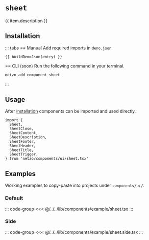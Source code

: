 <script setup>
import SectionDocsCards from '@theme/components/sections/SectionDocsCards.vue'
import en from '~/locales/en.js'
import { ui } from '~/../lib/components/registry.ts'
import { buildDenoJson } from '~/src/utils.ts'
const item = en.components.find(({ uid }) => uid === 'sheet')
const entry = ui.find(i => item.uid === i.name)
</script>

<div class="mb-5 w-75px h-75px"  :class="item.icon" />

# `sheet`

{{ item.description }}

## Installation

::: tabs
== Manual
Add required imports in `deno.json`
```json-vue
{{ buildDenoJson(entry) }}
```
== CLI (soon)
Run the following command in your terminal.
```sh
netzo add component sheet
```
:::

## Usage

After [installation](#installation) components can be imported and used directly.

```tsx
import {
  Sheet,
  SheetClose,
  SheetContent,
  SheetDescription,
  SheetFooter,
  SheetHeader,
  SheetTitle,
  SheetTrigger,
} from 'netzo/components/ui/sheet.tsx'
```

## Examples

Working examples to copy-paste into projects under `components/ui/`.

### Default

::: code-group
<<< @/../../lib/components/example/sheet.tsx
:::

### Side

::: code-group
<<< @/../../lib/components/example/sheet.side.tsx
:::

